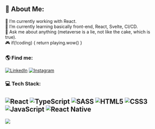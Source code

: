 ## 🤙 About Me:
🔭 I’m currently working with React.<br>
🌱 I’m currently learning basically front-end, React, Svelte, CI/CD.<br>
💬 Ask me about anything (metaverse is a lie, not like the cake, which is true).<br>
🎮 if(!coding) { return playing.wow() }


### 🌎 Find me:
[![LinkedIn](https://img.shields.io/badge/LinkedIn-%230077B5.svg?logo=linkedin&logoColor=white)][li]
[![Instagram](https://img.shields.io/badge/Instagram-%23E4405F.svg?logo=Instagram&logoColor=white)][ig]

### 💻 Tech Stack:
![React](https://img.shields.io/badge/react-%2320232a.svg?style=for-the-badge&logo=react&logoColor=%2361DAFB)
![TypeScript](https://img.shields.io/badge/typescript-%23007ACC.svg?style=for-the-badge&logo=typescript&logoColor=white)
![SASS](https://img.shields.io/badge/SASS-hotpink.svg?style=for-the-badge&logo=SASS&logoColor=white)
![HTML5](https://img.shields.io/badge/html5-%23E34F26.svg?style=for-the-badge&logo=html5&logoColor=white)
![CSS3](https://img.shields.io/badge/css3-%231572B6.svg?style=for-the-badge&logo=css3&logoColor=white)
![JavaScript](https://img.shields.io/badge/javascript-%23323330.svg?style=for-the-badge&logo=javascript&logoColor=%23F7DF1E)
![React Native](https://img.shields.io/badge/react_native-%2320232a.svg?style=for-the-badge&logo=react&logoColor=%2361DAFB)
---
![](https://github-readme-stats.vercel.app/api/top-langs/?username=brunomistro&theme=shades-of-purple&hide_border=true&include_all_commits=false&count_private=false&layout=compact)

[li]: https://linkedin.com/in/bruno-mistro
[ig]: https://instagram.com/mistrobruno
